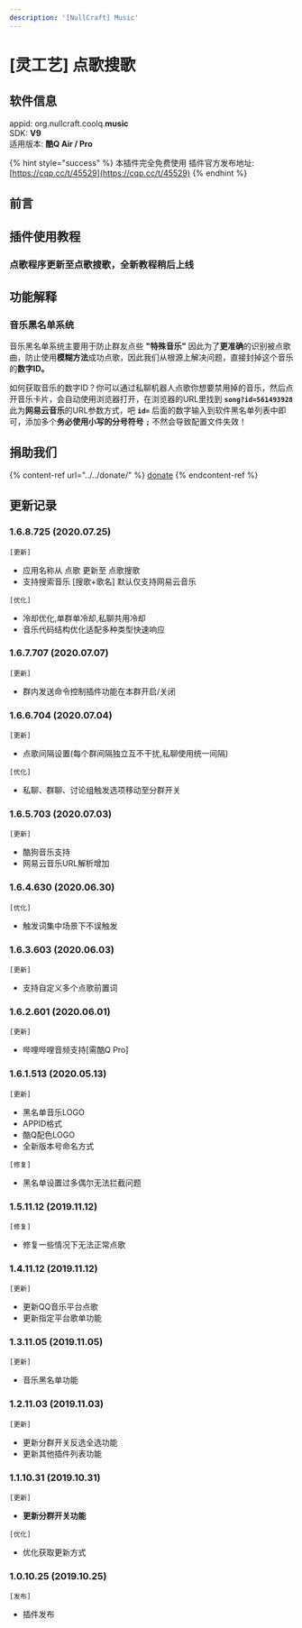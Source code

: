 ```yaml
---
description: '[NullCraft] Music'
---
```


# \[灵工艺] 点歌搜歌

## 软件信息

appid: org.nullcraft.coolq.**music**\
SDK: **V9**\
适用版本: **酷Q Air / Pro**

{% hint style="success" %}
本插件完全免费使用  插件官方发布地址:[https://cqp.cc/t/45529](https://cqp.cc/t/45529)
{% endhint %}

## 前言

## 插件使用教程

### 点歌程序更新至点歌搜歌，全新教程稍后上线

## **功能解释**

### **音乐黑名单系统**

音乐黑名单系统主要用于防止群友点些 **"特殊音乐"** 因此为了**更准确**的识别被点歌曲，防止使用**模糊方法**成功点歌，因此我们从根源上解决问题，直接封掉这个音乐的**数字ID。**

如何获取音乐的数字ID？你可以通过私聊机器人点歌你想要禁用掉的音乐，然后点开音乐卡片，会自动使用浏览器打开，在浏览器的URL里找到 **`song?id=561493928`** 此为**网易云音乐**的URL参数方式，吧 **`id=`** 后面的数字输入到软件黑名单列表中即可，添加多个**务必使用小写的分号符号** **`;`** 不然会导致配置文件失效！

## 捐助我们

{% content-ref url="../../donate/" %}
[donate](../../donate/)
{% endcontent-ref %}

## **更新记录**

### **1.6.8.725 (2020.07.25)**

`[更新]`

* 应用名称从 点歌 更新至 点歌搜歌
* 支持搜索音乐 \[搜歌+歌名] 默认仅支持网易云音乐

`[优化]`

* 冷却优化,单群单冷却,私聊共用冷却
* 音乐代码结构优化适配多种类型快速响应

### **1.6.7.707 (2020.07.07)**

`[更新]`

* 群内发送命令控制插件功能在本群开启/关闭

### **1.6.6.704 (2020.07.04)**

`[更新]`

* 点歌间隔设置(每个群间隔独立互不干扰,私聊使用统一间隔)

`[优化]`

* 私聊、群聊、讨论组触发选项移动至分群开关

### **1.6.5.703 (2020.07.03)**

`[更新]`

* 酷狗音乐支持
* 网易云音乐URL解析增加

### **1.6.4.630 (2020.06.30)**

`[优化]`

* 触发词集中场景下不误触发

### **1.6.3.603 (2020.06.03)**

`[更新]`

* 支持自定义多个点歌前置词

### **1.6.2.601 (2020.06.01)**

`[更新]`

* 哔哩哔哩音频支持\[需酷Q Pro]

### **1.6.1.513 (2020.05.13)**

`[更新]`

* 黑名单音乐LOGO
* APPID格式
* 酷Q配色LOGO
* 全新版本号命名方式

`[修复]`

* 黑名单设置过多偶尔无法拦截问题

### **1.5.11.12 (2019.11.12)**

`[修复]`

* 修复一些情况下无法正常点歌

### **1.4.11.12 (2019.11.12)**

`[更新]`

* 更新QQ音乐平台点歌
* 更新指定平台歌单功能

### **1.3.11.05 (2019.11.05)**

`[更新]`

* 音乐黑名单功能

### **1.2.11.03 (2019.11.03)**

`[更新]`

* 更新分群开关反选全选功能
* 更新其他插件列表功能

### **1.1.10.31 (2019.10.31)**

`[更新]`

* **更新分群开关功能**

`[优化]`

* 优化获取更新方式

### **1.0.10.25 (2019.10.25)**

`[发布]`

* 插件发布
